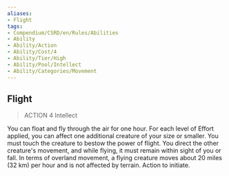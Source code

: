 ```yaml
---
aliases:
- Flight
tags:
- Compendium/CSRD/en/Rules/Abilities
- Ability
- Ability/Action
- Ability/Cost/4
- Ability/Tier/High
- Ability/Pool/Intellect
- Ability/Categories/Movement
---
```


  
## Flight  
>ACTION 4  Intellect  
  
You can float and fly through the air for one hour. For each level of Effort applied, you can affect one additional creature of your size or smaller. You must touch the creature to bestow the power of flight. You direct the other creature's movement, and while flying, it must remain within sight of you or fall. In terms of overland movement, a flying creature moves about 20 miles (32 km) per hour and is not affected by terrain. Action to initiate.